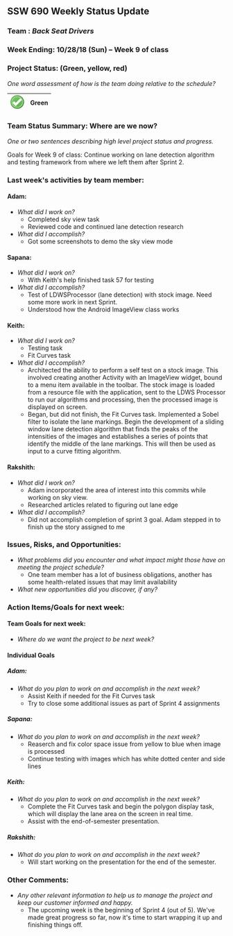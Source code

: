 ## SSW 690 Weekly Status Update 

### Team : _Back Seat Drivers_

### Week Ending: 10/28/18 (Sun) – Week 9 of class

### Project Status: (Green, yellow, red)

_One word assessment of how is the team doing relative to the schedule?_

| ![Green](https://github.com/Scarabyte/SSW690-Project/blob/master/docs/StatusUpdates/status_green.png?raw=true) | Green  |
| ----------- |:-----------:|

### Team Status Summary: Where are we now?

_One or two sentences describing high level project status and progress._

Goals for Week 9 of class:
Continue working on lane detection algorithm and testing framework from where we left them after Sprint 2.

### Last week's activities by team member:

#### Adam:

* _What did I work on?_
  * Completed sky view task
  * Reviewed code and continued lane detection research
* _What did I accomplish?_
  * Got some screenshots to demo the sky view mode

#### Sapana:

* _What did I work on?_
  * With Keith's help finished task 57 for testing
* _What did I accomplish?_
  * Test of LDWSProcessor (lane detection) with stock image. Need some more work in next Sprint.
  * Understood how the Android ImageView class works
  
#### Keith:

* _What did I work on?_
  * Testing task
  * Fit Curves task
* _What did I accomplish?_
  * Architected the ability to perform a self test on a stock image. This involved creating another Activity with an ImageView widget, bound to a menu item available in the toolbar. The stock image is loaded from a resource file with the application, sent to the LDWS Processor to run our algorithms and processing, then the processed image is displayed on screen.
  * Began, but did not finish, the Fit Curves task. Implemented a Sobel filter to isolate the lane markings. Begin the development of a sliding window lane detection algorithm that finds the peaks of the intensities of the images and establishes a series of points that identify the middle of the lane markings. This will then be used as input to a curve fitting algorithm.

#### Rakshith:

* _What did I work on?_
  * Adam incorporated the area of interest into this commits while working on sky view.
  * Researched articles related to figuring out lane edge
* _What did I accomplish?_
  * Did not accomplish completion of sprint 3 goal. Adam stepped in to finish up the story assigned to me

### Issues, Risks, and Opportunities:

* _What problems did you encounter and what impact might those have on meeting the project schedule?_
  * One team member has a lot of business obligations, another has some health-related issues that may limit availability
* _What new opportunities did you discover, if any?_

### Action Items/Goals for next week:

#### Team Goals for next week:

* _Where do we want the project to be next week?_

#### Individual Goals

##### Adam:

* _What do you plan to work on and accomplish in the next week?_
  * Assist Keith if needed for the Fit Curves task
  * Try to close some additional issues as part of Sprint 4 assignments

##### Sapana:

* _What do you plan to work on and accomplish in the next week?_
  * Reaserch and fix color space issue from yellow to blue when image is processed
  * Continue testing with images which has white dotted center and side lines  

##### Keith:

* _What do you plan to work on and accomplish in the next week?_
  * Complete the Fit Curves task and begin the polygon display task, which will display the lane area on the screen in real time.
  * Assist with the end-of-semester presentation.

##### Rakshith:

* _What do you plan to work on and accomplish in the next week?_
  * Will start working on the presentation for the end of the semester.
### Other Comments:

* _Any other relevant information to help us to manage the project and keep our customer informed and happy._
  * The upcoming week is the beginning of Sprint 4 (out of 5). We've made great progress so far, now it's time to start wrapping it up and finishing things off.
